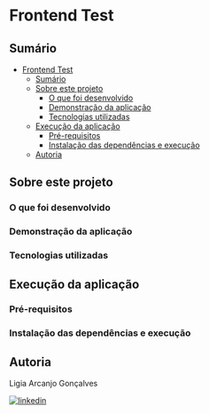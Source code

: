 # Frontend Test

## Sumário

- [Frontend Test](#frontend-test)
  - [Sumário](#sumário)
  - [Sobre este projeto](#sobre-este-projeto)
    - [O que foi desenvolvido](#o-que-foi-desenvolvido)
    - [Demonstração da aplicação](#demonstração-da-aplicação)
    - [Tecnologias utilizadas](#tecnologias-utilizadas)
  - [Execução da aplicação](#execução-da-aplicação)
    - [Pré-requisitos](#pré-requisitos)
    - [Instalação das dependências e execução](#instalação-das-dependências-e-execução)
  - [Autoria](#autoria)

## Sobre este projeto

### O que foi desenvolvido

### Demonstração da aplicação

### Tecnologias utilizadas

## Execução da aplicação

### Pré-requisitos

### Instalação das dependências e execução

## Autoria

Ligia Arcanjo Gonçalves

[![linkedin](https://img.shields.io/badge/linkedin-0A66C2?style=for-the-badge&logo=linkedin&logoColor=white)](https://www.linkedin.com/in/ligiaarcanjo/)
